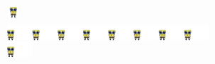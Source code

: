 ![](https://github.com/ToasturBruh/ToasturBruh/blob/main/img/tinyspunchdance.gif)

![](https://github.com/ToasturBruh/ToasturBruh/blob/main/img/spunchdance.gif)![](https://github.com/ToasturBruh/ToasturBruh/blob/main/img/spunchdance.gif)![](https://github.com/ToasturBruh/ToasturBruh/blob/main/img/spunchdance.gif)![](https://github.com/ToasturBruh/ToasturBruh/blob/main/img/spunchdance.gif)![](https://github.com/ToasturBruh/ToasturBruh/blob/main/img/spunchdance.gif)![](https://github.com/ToasturBruh/ToasturBruh/blob/main/img/spunchdance.gif)![](https://github.com/ToasturBruh/ToasturBruh/blob/main/img/spunchdance.gif)![](https://github.com/ToasturBruh/ToasturBruh/blob/main/img/spunchdance.gif)![](https://github.com/ToasturBruh/ToasturBruh/blob/main/img/spunchdance.gif)
